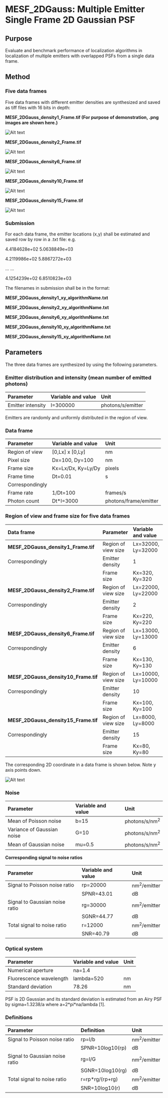 # MESF_2DGauss: Multiple Emitter Single Frame 2D Gaussian PSF

## Purpose
Evaluate and benchmark performance of localization algorithms in localization of multiple emitters with overlapped PSFs from a single data frame. 

## Method
### Five data frames 

Five data frames with different emitter densities are synthesized and saved as tiff files with 16 bits in depth:

**MESF_2DGauss_density1_Frame.tif  (For purpose of demonstration, .png images are shown here.)**

![Alt text](MESF_2DGauss_density1_Frame.png)

**MESF_2DGauss_density2_Frame.tif**

![Alt text](MESF_2DGauss_density2_Frame.png)

**MESF_2DGauss_density6_Frame.tif**

![Alt text](MESF_2DGauss_density6_Frame.png)

**MESF_2DGauss_density10_Frame.tif**

![Alt text](MESF_2DGauss_density10_Frame.png)

**MESF_2DGauss_density15_Frame.tif**

![Alt text](MESF_2DGauss_density15_Frame.png)

### Submission 

For each data frame, the emitter locations (x,y) shall be estimated and saved row by row in a .txt file: e.g.

4.4184628e+02   5.0638849e+03

4.2119986e+02   5.8867272e+03

... ...

4.1254239e+02   6.8510823e+03

The filenames in submission shall be in the format: 

**MESF_2DGauss_density1_xy_algorithmName.txt** 

**MESF_2DGauss_density2_xy_algorithmName.txt** 

**MESF_2DGauss_density6_xy_algorithmName.txt** 

**MESF_2DGauss_density10_xy_algorithmName.txt** 

**MESF_2DGauss_density15_xy_algorithmName.txt** 

## Parameters
The three data frames are synthesized by using the following parameters. 

### Emitter distribution and intensity (mean number of emitted photons)
|Parameter |Variable and value| Unit|
|:-----|:-----|:-----|
|Emitter intensity |I=300000|photons/s/emitter|

Emitters are randomly and uniformly distributed in the region of view. 

### Data frame 
|Parameter |Variable and value| Unit|
|:-----|:-----|:-----|
|Region of view|[0,Lx] x [0,Ly] |nm| 
|Pixel size |Dx=100, Dy=100|nm|
|Frame size |Kx=Lx/Dx, Ky=Ly/Dy|pixels|
|Frame time |Dt=0.01|s|
|Correspondingly | |
|Frame rate|1/Dt=100|frames/s|
|Photon count |Dt\*I=3000|photons/frame/emitter|

### Region of view and frame size for five data frames 
|Data frame |Parameter |Variable and value| Unit|
|:-----|:-----|:-----|:-----|
|**MESF_2DGauss_density1_Frame.tif** |Region of view size |Lx=32000, Ly=32000|nm|
|Correspondingly |Emitter density |1|emitters/um<sup>2</sup>|
|                |Frame size |Kx=320, Ky=320|pixels|
|**MESF_2DGauss_density2_Frame.tif** |Region of view size |Lx=22000, Ly=22000|nm|
|Correspondingly |Emitter density |2|emitters/um<sup>2</sup>|
|                |Frame size |Kx=220, Ky=220|pixels|
|**MESF_2DGauss_density6_Frame.tif** |Region of view size |Lx=13000, Ly=13000|nm|
|Correspondingly |Emitter density |6|emitters/um<sup>2</sup>|
|                |Frame size |Kx=130, Ky=130|pixels|
|**MESF_2DGauss_density10_Frame.tif**|Region of view size |Lx=10000, Ly=10000|nm|
|Correspondingly |Emitter density |10|emitters/um<sup>2</sup>|
|                |Frame size |Kx=100, Ky=100|pixels|
|**MESF_2DGauss_density15_Frame.tif**|Region of view size |Lx=8000, Ly=8000|nm|
|Correspondingly |Emitter density |15|emitters/um<sup>2</sup>|
|                |Frame size |Kx=80, Ky=80|pixels|

The corresponding 2D coordinate in a data frame is shown below. Note y axis points down. 

![Alt text](https://github.com/SolnBenchmark/Benchmark/blob/master/SESF_2DGauss/FrameCoordinates.png)

### Noise 
|Parameter |Variable and value| Unit|
|:-----|:-----|:-----|
|Mean of Poisson noise |b=15|photons/s/nm<sup>2</sup>|
|Variance of Gaussian noise |G=10|photons/s/nm<sup>2</sup>| 
|Mean of Gaussian noise |mu=0.5|photons/s/nm<sup>2</sup>|

**Corresponding signal to noise ratios**

|Parameter |Variable and value| Unit|
|:-----|:-----|:-----|
|Signal to Poisson noise ratio |rp=20000|nm<sup>2</sup>/emitter|
|                             |SPNR=43.01|dB|
|Signal to Gaussian noise ratio |rg=30000|nm<sup>2</sup>/emitter|
|                             |SGNR=44.77|dB|
|Total signal to noise ratio |r=12000|nm<sup>2</sup>/emitter|
|                           |SNR=40.79|dB|

### Optical system
|Parameter |Variable and value| Unit|
|:-----|:-----|:-----|
|Numerical aperture |na=1.4| |
|Fluorescence wavelength |lambda=520|nm|
|Standard deviation|78.26|nm|

PSF is 2D Gaussian and its standard deviation is estimated from an Airy PSF by sigma=1.3238/a where a=2\*pi\*na/lambda [1]. 

### Definitions
|Parameter |Definition| Unit|
|:-----|:-----|:-----|
|Signal to Poisson noise ratio |rp=I/b|nm<sup>2</sup>/emitter|
| |SPNR=10log10(rp)|dB|
|Signal to Gaussian noise ratio |rg=I/G|nm<sup>2</sup>/emitter|
| |SGNR=10log10(rg)|dB|
|Total signal to noise ratio |r=rp\*rg/(rp+rg)|nm<sup>2</sup>/emitter|
| |SNR=10log10(r)|dB|

